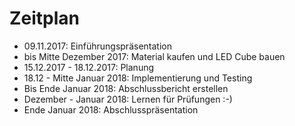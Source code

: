 # Zeitplan

* 09.11.2017: Einführungspräsentation
* bis Mitte Dezember 2017: Material kaufen und LED Cube bauen
* 15.12.2017 - 18.12.2017: Planung
* 18.12 - Mitte Januar 2018: Implementierung und Testing
* Bis Ende Januar 2018: Abschlussbericht erstellen
* Dezember - Januar 2018: Lernen für Prüfungen :-) 
* Ende Januar 2018: Abschlusspräsentation 
